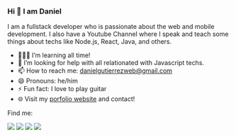 ### Hi 👋 I am Daniel

I am a fullstack developer who is passionate about the web and mobile development. I also have a Youtube Channel where I speak and teach some things about techs like Node.js, React, Java, and others. 

- 👨🏽‍💻 I’m learning all time!
- 🤔 I’m looking for help with all relationated with Javascript techs.
- 📫 How to reach me: danielgutierrezweb@gmail.com
- 😄 Pronouns: he/him
- ⚡ Fun fact: I love to play guitar
- 🌐 Visit my [porfolio website](https://dgutierrezd.now.sh) and contact!

Find me:

[<img src="https://img.shields.io/badge/twitter-%231DA1F2.svg?&style=for-the-badge&logo=twitter&logoColor=white" />](https://twitter.com/dgutierrezd1) [<img src="https://img.shields.io/badge/linkedin-%230077B5.svg?&style=for-the-badge&logo=linkedin&logoColor=white" />](https://www.linkedin.com/in/dgutierrezd/) [<img src = "https://img.shields.io/badge/instagram-%23E4405F.svg?&style=for-the-badge&logo=instagram&logoColor=white">](https://www.instagram.com/dgutierrezd/) [<img src ="https://img.shields.io/badge/portfolio-web-%23.svg?&style=for-the-badge&logo=&logoColor=white%22">](https://dgutierrezd.now.sh/) 

<!--
**dgutierrezd/dgutierrezd** is a ✨ _special_ ✨ repository because its `README.md` (this file) appears on your GitHub profile.

Here are some ideas to get you started:

- 🔭 I’m currently working on ...
- 🌱 I’m currently learning ...
- 👯 I’m looking to collaborate on ...
- 🤔 I’m looking for help with ...
- 💬 Ask me about ...
- 📫 How to reach me: ...
- 😄 Pronouns: ...
- ⚡ Fun fact: ...
-->
